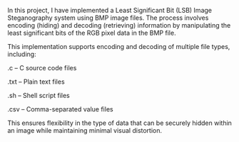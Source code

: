 In this project, I have implemented a Least Significant Bit (LSB) Image Steganography system using BMP image files.
The process involves encoding (hiding) and decoding (retrieving) information by manipulating the least significant bits of the RGB pixel data in the BMP file.

This implementation supports encoding and decoding of multiple file types, including:

.c – C source code files

.txt – Plain text files

.sh – Shell script files

.csv – Comma-separated value files

This ensures flexibility in the type of data that can be securely hidden within an image while maintaining minimal visual distortion.
